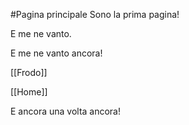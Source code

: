 #Pagina principale
Sono la prima pagina!

E me ne vanto.

E me ne vanto ancora!

[[Frodo]]

[[Home]]

E ancora una volta ancora!